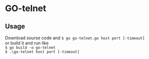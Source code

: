 # GO-telnet

## Usage
Download sourse code and 
`$ go go-telnet.go host port [-timeout]`    
or build it and run like  
`$ go build -o go-telnet`  
`$ .\go-telnet host port [-timeout]`  
    

